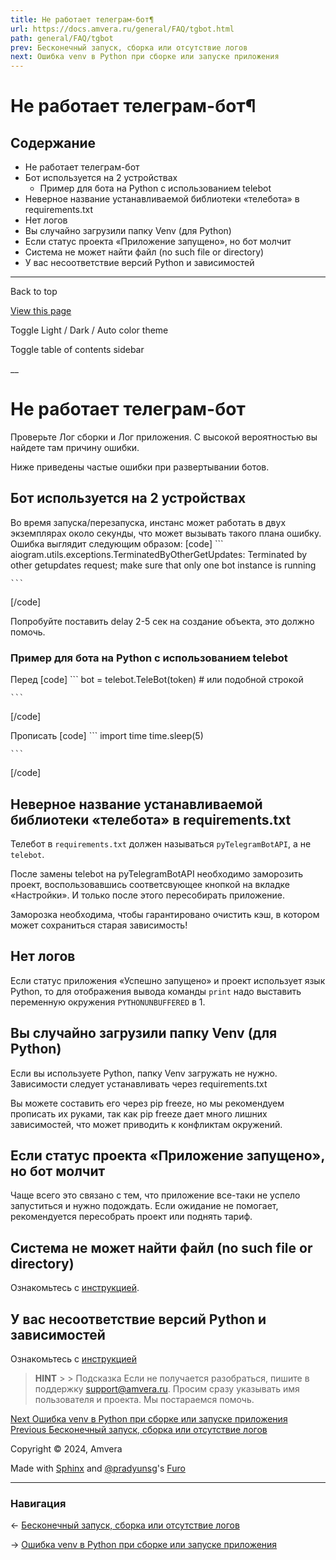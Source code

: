 ```yaml
---
title: Не работает телеграм-бот¶
url: https://docs.amvera.ru/general/FAQ/tgbot.html
path: general/FAQ/tgbot
prev: Бесконечный запуск, сборка или отсутствие логов
next: Ошибка venv в Python при сборке или запуске приложения
---
```


# Не работает телеграм-бот¶

## Содержание

- Не работает телеграм-бот
- Бот используется на 2 устройствах
  - Пример для бота на Python с использованием telebot
- Неверное название устанавливаемой библиотеки «телебота» в requirements.txt
- Нет логов
- Вы случайно загрузили папку Venv (для Python)
- Если статус проекта «Приложение запущено», но бот молчит
- Система не может найти файл (no such file or directory)
- У вас несоответствие версий Python и зависимостей

---

Back to top

[ View this page ](<../../_sources/general/FAQ/tgbot.md.txt> "View this page")

Toggle Light / Dark / Auto color theme

Toggle table of contents sidebar

__

# Не работает телеграм-бот

Проверьте Лог сборки и Лог приложения. С высокой вероятностью вы найдете там причину ошибки.

Ниже приведены частые ошибки при развертывании ботов.

## Бот используется на 2 устройствах

Во время запуска/перезапуска, инстанс может работать в двух экземплярах около секунды, что может вызывать такого плана ошибку. Ошибка выглядит следующим образом:
[code] 
    ```
    aiogram.utils.exceptions.TerminatedByOtherGetUpdates: Terminated by other getupdates request; make sure that only one bot instance is running
    
    ```
    
[/code]

Попробуйте поставить delay 2-5 сек на создание объекта, это должно помочь.

### Пример для бота на Python с использованием telebot

Перед
[code] 
    ```
    bot = telebot.TeleBot(token) # или подобной строкой
    
    ```
    
[/code]

Прописать
[code] 
    ```
    import time
    time.sleep(5)
    
    ```
    
[/code]

## Неверное название устанавливаемой библиотеки «телебота» в requirements.txt

Телебот в ``requirements.txt`` должен называться ``pyTelegramBotAPI``, а не ``telebot``.

После замены telebot на pyTelegramBotAPI необходимо заморозить проект, воспользовавшись соответсвующее кнопкой на вкладке «Настройки». И только после этого пересобирать приложение.

Заморозка необходима, чтобы гарантировано очистить кэш, в котором может сохраниться старая зависимость!

## Нет логов

Если статус приложения «Успешно запущено» и проект использует язык Python, то для отображения вывода команды ``print`` надо выставить переменную окружения ``PYTHONUNBUFFERED`` в 1.

## Вы случайно загрузили папку Venv (для Python)

Если вы используете Python, папку Venv загружать не нужно. Зависимости следует устанавливать через requirements.txt

Вы можете составить его через pip freeze, но мы рекомендуем прописать их руками, так как pip freeze дает много лишних зависимостей, что может приводить к конфликтам окружений.

## Если статус проекта «Приложение запущено», но бот молчит

Чаще всего это связано с тем, что приложение все-таки не успело запуститься и нужно подождать. Если ожидание не помогает, рекомендуется пересобрать проект или поднять тариф.

## Система не может найти файл (no such file or directory)

Ознакомьтесь с [инструкцией](<not-found-file.html>).

## У вас несоответствие версий Python и зависимостей

Ознакомьтесь с [инструкцией](<enverror.html>)

> **HINT** > > Подсказка Если не получается разобраться, пишите в поддержку support@amvera.ru. Просим сразу указывать имя пользователя и проекта. Мы постараемся помочь. 

[ Next Ошибка venv в Python при сборке или запуске приложения ](<enverror.html>) [ Previous Бесконечный запуск, сборка или отсутствие логов ](<infinite-build-run.html>)

Copyright © 2024, Amvera 

Made with [Sphinx](<https://www.sphinx-doc.org/>) and [@pradyunsg](<https://pradyunsg.me>)'s [Furo](<https://github.com/pradyunsg/furo>)


---

### Навигация

← [Бесконечный запуск, сборка или отсутствие логов](https://docs.amvera.ru/infinite-build-run.html)

→ [Ошибка venv в Python при сборке или запуске приложения](https://docs.amvera.ru/enverror.html)
